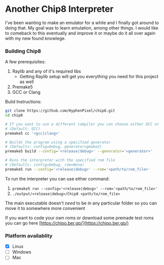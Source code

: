 # Another Chip8 Interpreter
I've been wanting to make an emulator for a while and I finally got around to doing that. My goal was to learn emulation, among other things. I would like to comeback to this eventually and improve it or maybe do it all over again with my new found knowlege.

### Building Chip8
A few prerequisites:
1. Raylib and any of it's required libs
    - Getting Raylib setup will get you everything you need for this project as well
2. Premake5
3. GCC or Clang

Build Instructions:
```bash
git clone https://github.com/HyphenPixel/chip8.git
cd chip8

# If you want to use a different compiler you can choose either GCC or Clang 
# (Default: GCC)
premake5 cc '<gcc|clang>'

# Builds the program using a specified generator 
# (Defaults: config=Debug, generator=gmake2)
premake5 build --config='<release|debug>' --generator='<generator>'

# Runs the interpreter with the specified rom file
# (Defaults: config=Debug, rom=None)
premake5 run --config='<release|debug>' --rom='<path/to/rom_file>'
```
To run the interpreter you can use either command:
1. `premake5 run --config='<release|debug>' --rom='<path/to/rom_file>'`
2. `./output/<release|debug>/Chip8 <path/to/rom_file>`

The main executable doesn't *need* to be in any particular folder so you can move it to somewhere more convenient

If you want to code your own roms or download some premade test roms you can go here [https://chipo.ber.gp/](https://chipo.ber.gp/)

### Platform availablity
 - [x] Linux
 - [ ] Windows
 - [ ] Mac
